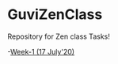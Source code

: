 # GuviZenClass

Repository for Zen class Tasks!

-[Week-1 (17 July'20)](https://github.com/deepakprakash1996/GuviZenClass/blob/master/week-1/Assignment_1_Open%20Book%20Test.md)
